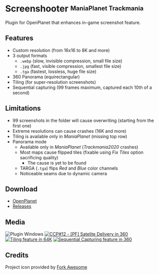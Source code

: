 # Screenshooter <sup><sub>ManiaPlanet Trackmania</sub></sup>
Plugin for OpenPlanet that enhances in-game screenshot feature.

## Features
* Custom resolution (from 16x16 to 8K and more)
* 3 output formats 
    * `.webp` (slow, invisible compression, small file size)
    * `.jpg` (fast, visible compression, smallest file size)
    * `.tga` (fastest, lossless, huge file size)
* 360 Panorama (equirectangular)
* Tiling (for super-resolution screenshots)
* Sequential capturing (99 frames maximum, captured each 10th of a second)

## Limitations
* 99 screenshots in the folder will cause overwriting (starting from the first one)
* Extreme resolutions can cause crashes (16K and more)
* Tiling is available only in *ManiaPlanet* (missing top row)
* Panorama mode
    * Available only in *ManiaPlanet* (*Trackmania2020* crashes)
    * Most maps cause flipped tiles (fixable using *Fix Tiles* option sacrificing quality)
        * The cause is yet to be found
    * TARGA (`.tga`) flips *Red* and *Blue* color channels
    * Noticeable seams due to dynamic camera

## Download
* [OpenPlanet](https://openplanet.nl/files/117)
* [Releases](https://gitlab.com/DergnNamedSkye/op-screenshooter/-/releases)

## Media
![Plugin Windows](_git/1.png)
[![CCP#12 - [PF] Satelite Delivery in 360](_git/2_preview.png)](_git/2.png)
[![Tiling feature in 64K](_git/3_preview.png)](_git/3.webm)
[![Sequential Capturing feature in 360](_git/4_preview.png)](_git/4.webm)

## Credits
Project icon provided by [Fork Awesome](https://forkaweso.me/)
